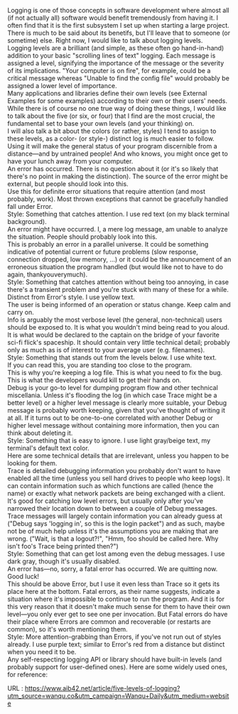   Logging is one of those concepts in software development where almost all (if not actually all) software would benefit tremendously from having it. I often find that it is the first subsystem I set up when starting a large project. There is much to be said about its benetifs, but I'll leave that to someone (or sometime) else. Right now, I would like to talk about logging levels.  
    Logging levels are a brilliant (and simple, as these often go hand-in-hand) addition to your basic "scrolling lines of text" logging. Each message is assigned a level, signifying the importance of the message or the severity of its implications. "Your computer is on fire", for example, could be a critical message whereas "Unable to find the config file" would probably be assigned a lower level of importance.  
    Many applications and libraries define their own levels (see External Examples for some examples) according to their own or their users' needs. While there is of course no one true way of doing these things, I would like to talk about the five (or six, or four) that I find are the most crucial, the fundamental set to base your own levels (and your thinking) on.  
    I will also talk a bit about the colors (or rather, styles) I tend to assign to these levels, as a color- (or style-) distinct log is much easier to follow. Using it will make the general status of your program discernible from a distance—and by untrained people! And who knows, you might once get to have your lunch away from your computer.  
    An error has occurred. There is no question about it (or it's so likely that there's no point in making the distinction). The source of the error might be external, but people should look into this.  
    Use this for definite error situations that require attention (and most probably, work). Most thrown exceptions that cannot be gracefully handled fall under Error.  
    Style: Something that catches attention. I use red text (on my black terminal background).  
    An error might have occurred. I, a mere log message, am unable to analyze the situation. People should probably look into this.  
    This is probably an error in a parallel universe. It could be something indicative of potential current or future problems (slow response, connection dropped, low memory, ...) or it could be the announcement of an erroneous situation the program handled (but would like not to have to do again, thankyouverymuch).  
    Style: Something that catches attention without being too annoying, in case there's a transient problem and you're stuck with many of these for a while. Distinct from Error's style. I use yellow text.  
    The user is being informed of an operation or status change. Keep calm and carry on.  
    Info is arguably the most verbose level (the general, non-technical) users should be exposed to. It is what you wouldn't mind being read to you aloud. It is what would be declared to the captain on the bridge of your favorite sci-fi flick's spaceship. It should contain very little technical detail; probably only as much as is of interest to your average user (e.g. filenames).  
    Style: Something that stands out from the levels below. I use white text.  
    If you can read this, you are standing too close to the program.  
    This is why you're keeping a log file. This is what you need to fix the bug. This is what the developers would kill to get their hands on.  
    Debug is your go-to level for dumping program flow and other technical miscellania. Unless it's flooding the log (in which case Trace might be a better level) or a higher level message is clearly more suitable, your Debug message is probably worth keeping, given that you've thought of writing it at all. If it turns out to be one-to-one correlated with another Debug or higher level message without containing more information, then you can think about deleting it.  
    Style: Something that is easy to ignore. I use light gray/beige text, my terminal's default text color.  
    Here are some technical details that are irrelevant, unless you happen to be looking for them.  
    Trace is detailed debugging information you probably don't want to have enabled all the time (unless you sell hard drives to people who keep logs). It can contain information such as which functions are called (hence the name) or exactly what network packets are being exchanged with a client. It's good for catching low level errors, but usually only after you've narrowed their location down to between a couple of Debug messages.  
    Trace messages will largely contain information you can already guess at ("Debug says 'logging in', so this is the login packet") and as such, maybe not be of much help unless it's the assumptions you are making that are wrong. ("Wait, is that a logout?!", "Hmm, foo should be called here. Why isn't foo's Trace being printed then?")  
    Style: Something that can get lost among even the debug messages. I use dark gray, though it's usually disabled.  
    An error has—no, sorry, a fatal error has occurred. We are quitting now. Good luck!  
    This should be above Error, but I use it even less than Trace so it gets its place here at the bottom. Fatal errors, as their name suggests, indicate a situation where it's impossible to continue to run the program. And it is for this very reason that it doesn't make much sense for them to have their own level—you only ever get to see one per invocation. But Fatal errors do have their place where Errors are common and recoverable (or restarts are common), so it's worth mentioning them.  
    Style: More attention-grabbing than Errors, if you've not run out of styles already. I use purple text; similar to Error's red from a distance but distinct when you need it to be.  
    Any self-respecting logging API or library should have built-in levels (and probably support for user-defined ones). Here are some widely used ones, for reference:  
    
  URL : https://www.aib42.net/article/five-levels-of-logging?utm_source=wanqu.co&utm_campaign=Wanqu+Daily&utm_medium=website